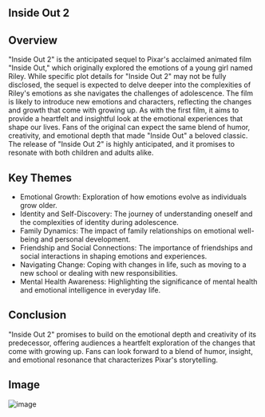 ## Inside Out 2
## Overview

"Inside Out 2" is the anticipated sequel to Pixar's acclaimed animated film "Inside Out," which originally explored the emotions of a young girl named Riley. While specific plot details for "Inside Out 2" may not be fully disclosed, the sequel is expected to delve deeper into the complexities of Riley's emotions as she navigates the challenges of adolescence.
The film is likely to introduce new emotions and characters, reflecting the changes and growth that come with growing up. As with the first film, it aims to provide a heartfelt and insightful look at the emotional experiences that shape our lives.
Fans of the original can expect the same blend of humor, creativity, and emotional depth that made "Inside Out" a beloved classic. The release of "Inside Out 2" is highly anticipated, and it promises to resonate with both children and adults alike.

## Key Themes
- Emotional Growth: Exploration of how emotions evolve as individuals grow older.
- Identity and Self-Discovery: The journey of understanding oneself and the complexities of identity during adolescence.
- Family Dynamics: The impact of family relationships on emotional well-being and personal development.
- Friendship and Social Connections: The importance of friendships and social interactions in shaping emotions and experiences.
- Navigating Change: Coping with changes in life, such as moving to a new school or dealing with new responsibilities.
- Mental Health Awareness: Highlighting the significance of mental health and emotional intelligence in everyday life.

## Conclusion
"Inside Out 2" promises to build on the emotional depth and creativity of its predecessor, offering audiences a heartfelt exploration of the changes that come with growing up. Fans can look forward to a blend of humor, insight, and emotional resonance that characterizes Pixar's storytelling.

## Image
![image](https://github.com/user-attachments/assets/7f1127b2-035a-4921-8aaa-1ba48a0daaac)


